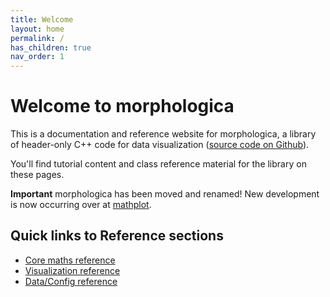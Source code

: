 ```yaml
---
title: Welcome
layout: home
permalink: /
has_children: true
nav_order: 1
---
```

# Welcome to morphologica

This is a documentation and reference website for
morphologica, a library of header-only C++ code for data visualization  ([source code on Github](https://github.com/ABRG-Models/morphologica)).

You'll find tutorial content and class reference material for the library on these pages.

**Important** morphologica has been moved and renamed! New development is now occurring over at [mathplot](https://github.com/sebsjames/mathplot).

## Quick links to Reference sections

* [Core maths reference](/morphologica/ref/coremaths)
* [Visualization reference](/morphologica/ref/visual)
* [Data/Config reference](/morphologica/ref/simsupport)
